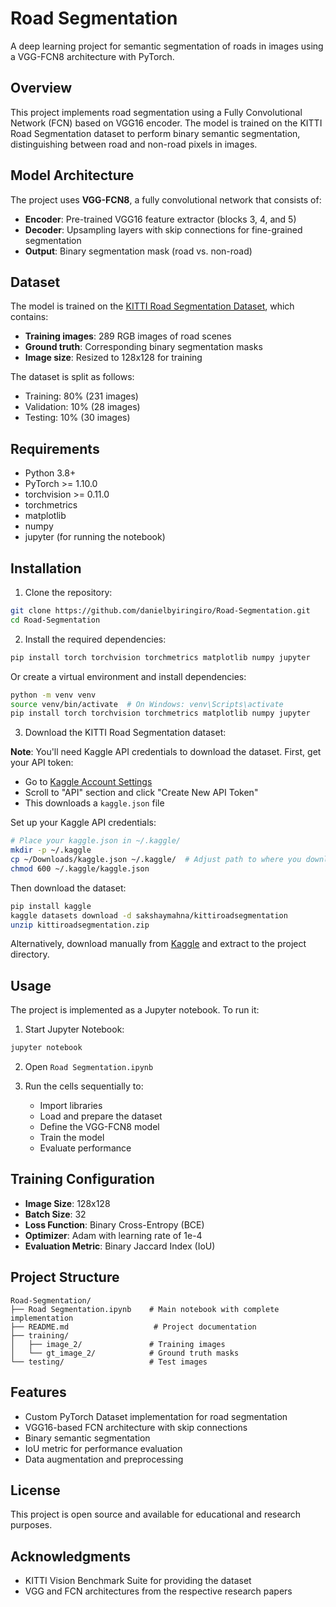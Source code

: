 # Road Segmentation

A deep learning project for semantic segmentation of roads in images using a VGG-FCN8 architecture with PyTorch.

## Overview

This project implements road segmentation using a Fully Convolutional Network (FCN) based on VGG16 encoder. The model is trained on the KITTI Road Segmentation dataset to perform binary semantic segmentation, distinguishing between road and non-road pixels in images.

## Model Architecture

The project uses **VGG-FCN8**, a fully convolutional network that consists of:

- **Encoder**: Pre-trained VGG16 feature extractor (blocks 3, 4, and 5)
- **Decoder**: Upsampling layers with skip connections for fine-grained segmentation
- **Output**: Binary segmentation mask (road vs. non-road)

## Dataset

The model is trained on the [KITTI Road Segmentation Dataset](https://www.kaggle.com/datasets/sakshaymahna/kittiroadsegmentation), which contains:

- **Training images**: 289 RGB images of road scenes
- **Ground truth**: Corresponding binary segmentation masks
- **Image size**: Resized to 128x128 for training

The dataset is split as follows:
- Training: 80% (231 images)
- Validation: 10% (28 images)  
- Testing: 10% (30 images)

## Requirements

- Python 3.8+
- PyTorch >= 1.10.0
- torchvision >= 0.11.0
- torchmetrics
- matplotlib
- numpy
- jupyter (for running the notebook)

## Installation

1. Clone the repository:
```bash
git clone https://github.com/danielbyiringiro/Road-Segmentation.git
cd Road-Segmentation
```

2. Install the required dependencies:
```bash
pip install torch torchvision torchmetrics matplotlib numpy jupyter
```

Or create a virtual environment and install dependencies:
```bash
python -m venv venv
source venv/bin/activate  # On Windows: venv\Scripts\activate
pip install torch torchvision torchmetrics matplotlib numpy jupyter
```

3. Download the KITTI Road Segmentation dataset:

**Note**: You'll need Kaggle API credentials to download the dataset. First, get your API token:
- Go to [Kaggle Account Settings](https://www.kaggle.com/settings/account)
- Scroll to "API" section and click "Create New API Token"
- This downloads a `kaggle.json` file

Set up your Kaggle API credentials:
```bash
# Place your kaggle.json in ~/.kaggle/
mkdir -p ~/.kaggle
cp ~/Downloads/kaggle.json ~/.kaggle/  # Adjust path to where you downloaded it
chmod 600 ~/.kaggle/kaggle.json
```

Then download the dataset:
```bash
pip install kaggle
kaggle datasets download -d sakshaymahna/kittiroadsegmentation
unzip kittiroadsegmentation.zip
```

Alternatively, download manually from [Kaggle](https://www.kaggle.com/datasets/sakshaymahna/kittiroadsegmentation) and extract to the project directory.

## Usage

The project is implemented as a Jupyter notebook. To run it:

1. Start Jupyter Notebook:
```bash
jupyter notebook
```

2. Open `Road Segmentation.ipynb`

3. Run the cells sequentially to:
   - Import libraries
   - Load and prepare the dataset
   - Define the VGG-FCN8 model
   - Train the model
   - Evaluate performance

## Training Configuration

- **Image Size**: 128x128
- **Batch Size**: 32
- **Loss Function**: Binary Cross-Entropy (BCE)
- **Optimizer**: Adam with learning rate of 1e-4
- **Evaluation Metric**: Binary Jaccard Index (IoU)

## Project Structure

```
Road-Segmentation/
├── Road Segmentation.ipynb    # Main notebook with complete implementation
├── README.md                   # Project documentation
├── training/
│   ├── image_2/               # Training images
│   └── gt_image_2/            # Ground truth masks
└── testing/                   # Test images
```

## Features

- Custom PyTorch Dataset implementation for road segmentation
- VGG16-based FCN architecture with skip connections
- Binary semantic segmentation
- IoU metric for performance evaluation
- Data augmentation and preprocessing

## License

This project is open source and available for educational and research purposes.

## Acknowledgments

- KITTI Vision Benchmark Suite for providing the dataset
- VGG and FCN architectures from the respective research papers
